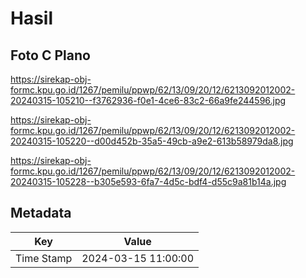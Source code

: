 # Hasil

## Foto C Plano

https://sirekap-obj-formc.kpu.go.id/1267/pemilu/ppwp/62/13/09/20/12/6213092012002-20240315-105210--f3762936-f0e1-4ce6-83c2-66a9fe244596.jpg

https://sirekap-obj-formc.kpu.go.id/1267/pemilu/ppwp/62/13/09/20/12/6213092012002-20240315-105220--d00d452b-35a5-49cb-a9e2-613b58979da8.jpg

https://sirekap-obj-formc.kpu.go.id/1267/pemilu/ppwp/62/13/09/20/12/6213092012002-20240315-105228--b305e593-6fa7-4d5c-bdf4-d55c9a81b14a.jpg


## Metadata

| Key        | Value               |
| ---------- | ------------------- |
| Time Stamp | 2024-03-15 11:00:00 |



